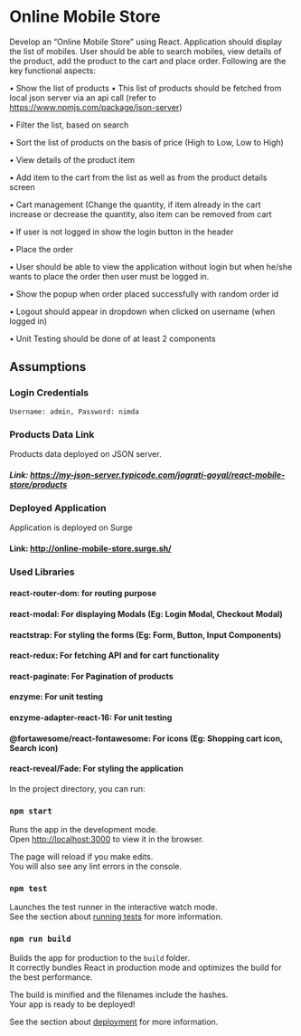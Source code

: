 # Online Mobile Store

Develop an “Online Mobile Store” using React. Application should display the list of mobiles. User should be able to search mobiles, view details of the product, add the product to the cart and place order. Following are the key functional aspects:

•	Show the list of products
• This list of products should be fetched from local json server via an api call (refer to https://www.npmjs.com/package/json-server)

•	Filter the list, based on search

•	Sort the list of products on the basis of price (High to Low, Low to High)

•	View details of the product item

•	Add item to the cart from the list as well as from the product details screen

•	Cart management (Change the quantity, if item already in the cart increase or decrease the quantity, also item can be removed from cart

•	If user is not logged in show the login button in the header

•	Place the order

•	User should be able to view the application without login but when he/she wants to place the order then user must be logged in.

•	Show the popup when order placed successfully with random order id

•	Logout should appear in dropdown when clicked on username (when logged in)

•	Unit Testing should be done of at least 2 components

## Assumptions
### Login Credentials
` Username: admin, Password: nimda `

### Products Data Link
Products data deployed on JSON server.
##### Link: https://my-json-server.typicode.com/jagrati-goyal/react-mobile-store/products

### Deployed Application
Application is deployed on Surge
#### Link: http://online-mobile-store.surge.sh/

### Used Libraries
#### react-router-dom: for routing purpose
#### react-modal: For displaying Modals (Eg: Login Modal, Checkout Modal)
#### reactstrap: For styling the forms (Eg: Form, Button, Input Components)
#### react-redux: For fetching API and for cart functionality
#### react-paginate: For Pagination of products
#### enzyme: For unit testing
#### enzyme-adapter-react-16: For unit testing 
#### @fortawesome/react-fontawesome: For icons (Eg: Shopping cart icon, Search icon)
#### react-reveal/Fade: For styling the application


In the project directory, you can run:

### `npm start`

Runs the app in the development mode.<br />
Open [http://localhost:3000](http://localhost:3000) to view it in the browser.

The page will reload if you make edits.<br />
You will also see any lint errors in the console.

### `npm test`

Launches the test runner in the interactive watch mode.<br />
See the section about [running tests](https://facebook.github.io/create-react-app/docs/running-tests) for more information.

### `npm run build`

Builds the app for production to the `build` folder.<br />
It correctly bundles React in production mode and optimizes the build for the best performance.

The build is minified and the filenames include the hashes.<br />
Your app is ready to be deployed!

See the section about [deployment](https://facebook.github.io/create-react-app/docs/deployment) for more information.



